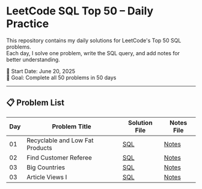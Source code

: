 # LeetCode SQL Top 50 – Daily Practice

This repository contains my daily solutions for LeetCode's Top 50 SQL problems.  
Each day, I solve one problem, write the SQL query, and add notes for better understanding.  

📅 Start Date: June 20, 2025  
🎯 Goal: Complete all 50 problems in 50 days

---

## 📋 Problem List

| Day  | Problem Title                     | Solution File                                     | Notes File                     |
|-------|---------------------------------|-------------------------------------------------|-------------------------------|
| 01    | Recyclable and Low Fat Products | [SQL](leetcode-sql-50/day01_recyclable_and_low_fat_products.sql) | [Notes](notes/day01-notes.md)  |
| 02    | Find Customer Referee | [SQL](leetcode-sql-50/day02_find_customer_referee.sql) | [Notes]()  |
| 03    | Big Countries | [SQL](leetcode-sql-50/day03_big_countries.sql) | [Notes]()  |
| 03    | Article Views I | [SQL](leetcode-sql-50/day04_article_views_1.sql) | [Notes]()  |

